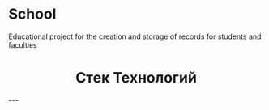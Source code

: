 # School
Educational project for the creation and storage of records for students and faculties
<h1 align="center">Стек Технологий</h1>
---
